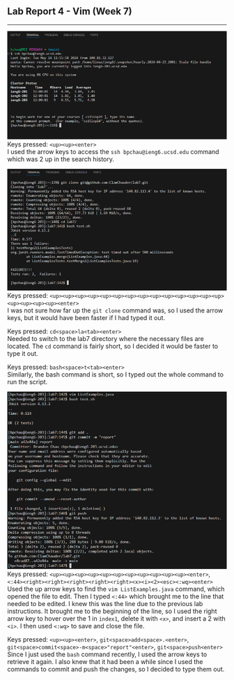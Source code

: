 ## Lab Report 4 - Vim (Week 7)
---
![image](images/Lab4/ssh.png)  
Keys pressed: `<up><up><enter>`  
I used the arrow keys to access the `ssh bpchau@ieng6.ucsd.edu` command which was 2 up in the search history.

![image](images/Lab4/clone&test.png)  
Keys pressed: `<up><up><up><up><up><up><up><up><up><up><up><up><up><up><up><up><up><up><enter>`  
I was not sure how far up the `git clone` command was, so I used the arrow keys, but it would have been faster if I had typed it out.  

Keys pressed: `cd<space>la<tab><enter>`  
Needed to switch to the lab7 directory where the necessary files are located. The `cd` command is fairly short, so I decided it would be faster to type it out.  

Keys pressed: `bash<space>t<tab><enter>`  
Similarly, the bash command is short, so I typed out the whole command to run the script.

![image](images/Lab4/vim&more.png)  
Keys pressed: `<up><up><up><up><up><up><up><up><up><up><up><enter>`, `<:44><right><right><right><right><right><x><i><2><esc><:wq><enter>`  
Used the up arrow keys to find the `vim ListExamples.java` command, which opened the file to edit. Then I typed `<:44>` which brought me to the line that needed to be edited. I knew this was the line due to the previous lab instructions. It brought me to the beginning of the line, so I used the right arrow key to hover over the 1 in `index1`, delete it with `<x>`, and insert a 2 with `<i>`. I then used `<:wq>` to save and close the file.  

Keys pressed: `<up><up><enter>`, `git<space>add<space>.<enter>`, `git<space>commit<space>-m<space>"report"<enter>`, `git<space>push<enter>`  
Since I just used the `bash` command recently, I used the arrow keys to retrieve it again. I also knew that it had been a while since I used the commands to commit and push the changes, so I decided to type them out.
